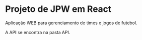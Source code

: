 # Projeto de JPW em React

Aplicação WEB para gerenciamento de times e jogos de futebol.

A API se encontra na pasta API.